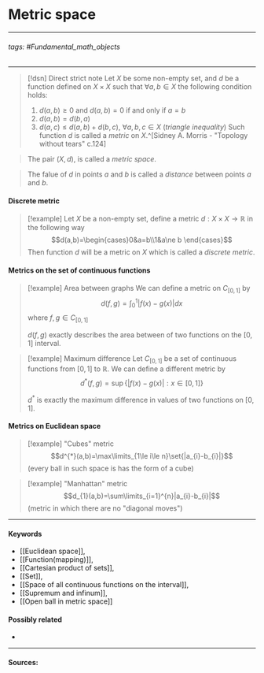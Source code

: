# Metric space
***
###### tags: #Fundamental_math_objects  
***
>[!dsn] Direct strict note
>Let $X$ be some non-empty set, and $d$ be a function defined on $X\times X$ such that $\forall a,b\in X$ the following condition holds:
>1. $d(a,b)\ge0$ and $d(a,b)=0$ if and only if $a=b$
>2. $d(a,b)=d(b,a)$
>3. $d(a,c)\le d(a,b)+d(b,c)$, $\forall a,b,c\in X$ (*triangle inequality*)
>Such function $d$ is called a *metric* on $X$.^[Sidney A. Morris - "Topology without tears" c.124]

>The pair $(X,d)$, is called a *metric space*. 

>The falue of $d$ in points $a$ and $b$ is called a *distance* between points $a$ and $b$.
#### Discrete metric
>[!example] 
>Let $X$ be a non-empty set, define a metric $d:X\times X\to\mathbb{R}$ in the following way 
>$$d(a,b)=\begin{cases}0&a=b\\1&a\ne b \end{cases}$$
>Then function $d$ will be a metric on $X$ which is called a *discrete metric*.

#### Metrics on the set of continuous functions
>[!example] Area between graphs
>We can define a metric on $C_[0,1]$ by 
>$$d(f,g)=\int_{0}^{1}|f(x)-g(x)|dx$$ 
>where $f,g\in C_[0,1]$
>
>$d(f,g)$ exactly describes the area between of two functions on the $[0,1]$ interval.

>[!example] Maximum difference
>Let $C_{[0,1]}$ be a set of continuous functions from $[0,1]$ to $\mathbb{R}$. We can define a different metric by 
>$$d^{*}(f,g)=\sup\{|f(x)-g(x)|:x\in[0,1]\}$$
>
>$d^{*}$ is exactly the maximum difference in values of two functions on $[0,1]$.

#### Metrics on Euclidean space
>[!example] "Cubes" metric
>$$d^{*}(a,b)=\max\limits_{1\le i\le n}\set{|a_{i}-b_{i}|}$$ 
>(every ball in such space is has the form of a cube)

>[!example] "Manhattan" metric
>$$d_{1}(a,b)=\sum\limits_{i=1}^{n}|a_{i}-b_{i}|$$
>(metric in which there are no "diagonal moves")
***
#### Keywords
- [[Euclidean space]],
- [[Function(mapping)]],
- [[Cartesian product of sets]],
- [[Set]],
- [[Space of all continuous functions on the interval]],
- [[Supremum and infinum]],
- [[Open ball in metric space]]
#### Possibly related
- 
***
#### Sources: